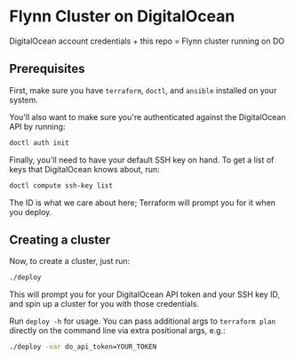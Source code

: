 # Flynn Cluster on DigitalOcean

DigitalOcean account credentials + this repo = Flynn cluster running on DO

## Prerequisites

First, make sure you have `terraform`, `doctl`, and `ansible` installed on your system.

You'll also want to make sure you're authenticated against the DigitalOcean API by running:

```bash
doctl auth init
```

Finally, you'll need to have your default SSH key on hand. To get a list of keys that DigitalOcean knows about, run:

```bash
doctl compute ssh-key list
```

The ID is what we care about here; Terraform will prompt you for it when you deploy.

## Creating a cluster

Now, to create a cluster, just run:

```bash
./deploy
```

This will prompt you for your DigitalOcean API token and your SSH key ID, and spin up a cluster for you with those credentials.

Run `deploy -h` for usage. You can pass additional args to `terraform plan` directly on the command line via extra positional args, e.g.:

```bash
./deploy -var do_api_token=YOUR_TOKEN
```
